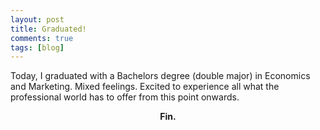 ```yaml
---
layout: post
title: Graduated!
comments: true
tags: [blog]
---
```


Today, I graduated with a Bachelors degree (double major) in Economics and Marketing. Mixed feelings. Excited to experience all what the professional world has to offer from this point onwards.

<center><strong>Fin.</strong></center>